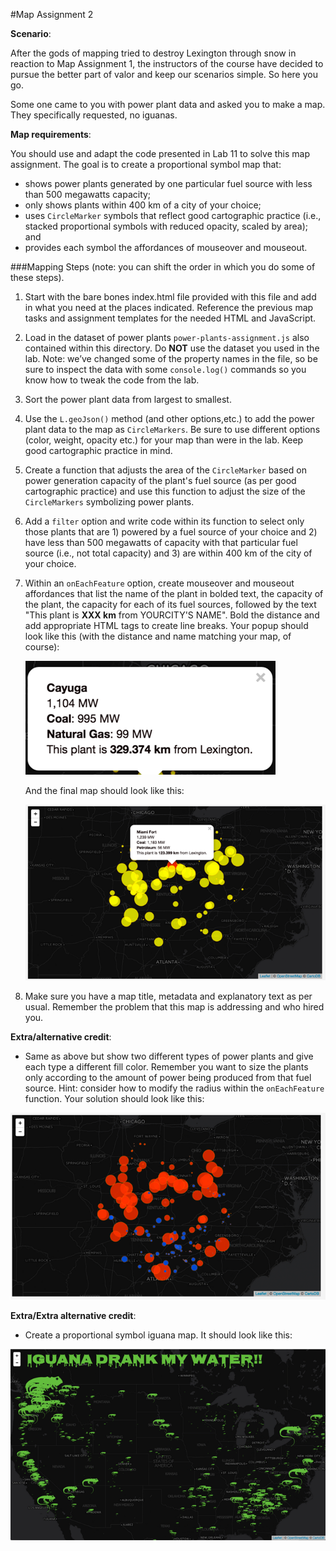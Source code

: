 #Map Assignment 2

**Scenario**:

After the gods of mapping tried to destroy Lexington through snow in reaction to Map Assignment 1, the instructors of the course have decided to pursue the better part of valor and keep our scenarios simple. So here you go.

Some one came to you with power plant data and asked you to make a map. They specifically requested, no iguanas.

**Map requirements**:

You should use and adapt the code presented in Lab 11 to solve this map assignment. The goal is to create a proportional symbol map that: 

* shows power plants generated by one particular fuel source with less than 500 megawatts capacity;
* only shows plants within 400 km of a city of your choice; 
* uses `CircleMarker` symbols that reflect good cartographic practice (i.e., stacked proportional symbols with reduced opacity, scaled by area); and 
* provides each symbol the affordances of mouseover and mouseout.

###Mapping Steps (note: you can shift the order in which you do some of these steps).

1. Start with the bare bones index.html file provided with this file and add in what you need at the places indicated. Reference the previous map tasks and assignment templates for the needed HTML and JavaScript. 

2. Load in the dataset of power plants `power-plants-assignment.js` also contained within this directory. Do **NOT** use the dataset you used in the lab. Note: we’ve changed some of the property names in the file, so be sure to inspect the data with some `console.log()` commands so you know how to tweak the code from the lab.

3. Sort the power plant data from largest to smallest.

4. Use the `L.geoJson()` method (and other options,etc.) to add the power plant data to the map as `CircleMarkers`.  Be sure to use different options (color, weight, opacity etc.) for your map than were in the lab. Keep good cartographic practice in mind.

5. Create a function that adjusts the area of the `CircleMarker` based on power generation capacity of the plant's fuel source (as per good cartographic practice) and use this function to adjust the size of the `CircleMarkers` symbolizing power plants.

6. Add a `filter` option and write code within its function to select only those plants that are 1) powered by a fuel source of your choice and 2) have less than 500 megawatts of capacity with that particular fuel source (i.e., not total capacity) and 3) are within 400 km of the city of your choice.

7. Within an `onEachFeature` option, create mouseover and mouseout affordances that list the name of the plant in bolded text, the capacity of the plant, the capacity for each of its fuel sources, followed by the text "This plant is **XXX km** from YOURCITY'S NAME". Bold the distance and add appropriate HTML tags to create line breaks. Your popup should look like this (with the distance and name matching your map, of course):

    ![popup formatting](popup.png)

    And the final map should look like this:

    ![solution to map assignment 02](solution.png)

8. Make sure you have a map title, metadata and explanatory text as per usual. Remember the problem that this map is addressing and who hired you.

**Extra/alternative credit**:

* Same as above but show two different types of power plants and give each type a different fill color. Remember you want to size the plants only according to the amount of power being produced from that fuel source. Hint: consider how to modify the radius within the `onEachFeature` function. Your solution should look like this:

![solution to map assignment 02](solution-extra.png)

**Extra/Extra alternative credit**:

* Create a proportional symbol iguana map. It should look like this:

![solution to map assignment 02](solution-iguana.png)




